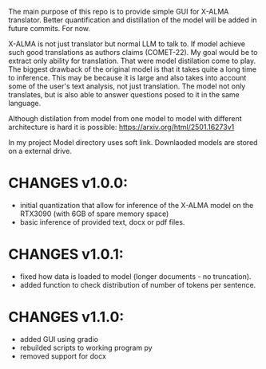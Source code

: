 The main purpose of this repo is to provide simple GUI for X-ALMA translator. Better quantification and distillation of the model will be added in future commits.
For now.

X-ALMA is not just translator but normal LLM to talk to. If model achieve such good translations as authors claims (COMET-22). My goal would be to extract only ability for translation. That were model distilation come to play. 
The biggest drawback of the original model is that it takes quite a long time to inference. This may be because it is large and also takes into account some of the user's text analysis, not just translation. The model not only translates, but is also able to answer questions posed to it in the same language.

Although distilation from model from one model to model with different architecture is hard it is possible:
https://arxiv.org/html/2501.16273v1

In my project Model directory uses soft link. Downlaoded models are stored on a external drive.

# CHANGES v1.0.0:
* initial quantization that allow for inference of the X-ALMA model on the RTX3090 (with 6GB of spare memory space)
* basic inference of provided text, docx or pdf files.

# CHANGES v1.0.1:
* fixed how data is loaded to model (longer documents - no truncation).
* added function to check distribution of number of tokens per sentence.

# CHANGES v1.1.0:
* added GUI using gradio
* rebuilded scripts to working program py
* removed support for docx